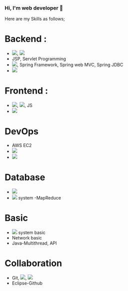 ### Hi, I'm web developer 👋

Here are my Skills as follows;

# Backend :
- <img src="https://img.shields.io/badge/Java-007396?style=flat-square&logo=Java&logoColor=white"/></a>, <img src="https://img.shields.io/badge/Python-3766AB?style=flat-square&logo=Python&logoColor=white"/></a>
- JSP, Servlet Programming
- <img src="https://img.shields.io/badge/Spring-6DB33F?style=flat-square&logo=Spring&logoColor=white"/></a>, Spring Framework, Spring web MVC, Spring JDBC
- <img src="https://img.shields.io/badge/Ecilpse IDE-2C2255?style=flat-square&logo=Eclipse IDE&logoColor=white"/></a>

# Frontend :
- <img src="https://img.shields.io/badge/HTML5-E34F26?style=flat-square&logo=HTML5&logoColor=white"/></a>, <img src="https://img.shields.io/badge/CSS3-1572B6?style=flat-square&logo=CSS3&logoColor=white"/></a>, JS
- <img src="https://img.shields.io/badge/Bootstrap-7952B3?style=flat-square&logo=Bootstrap&logoColor=white"/></a>

# DevOps
- AWS EC2
- <img src="https://img.shields.io/badge/Oracle-F80000?style=flat-square&logo=Oracle&logoColor=white"/></a>
- <img src="https://img.shields.io/badge/Apache Tomcat-F8DC75?style=flat-square&logo=Apache Tomcat&logoColor=white"/></a>

# Database
- <img src="https://img.shields.io/badge/Oracle-F80000?style=flat-square&logo=Oracle&logoColor=white"/></a>
- <img src="https://img.shields.io/badge/Apache Hadoop-66CCFF?style=flat-square&logo=Apache Hadoop&logoColor=white"/></a> system -MapReduce

# Basic
- <img src="https://img.shields.io/badge/Linux-FCC624?style=flat-square&logo=Linux&logoColor=white"/></a> system basic
- Network basic
- Java-Multithread, API

# Collaboration
- Git, <img src="https://img.shields.io/badge/Github-181717?style=flat-square&logo=GitHub&logoColor=white"/></a>, <img src="https://img.shields.io/badge/Sourcetree-0052CC?style=flat-square&logo=Sourcetree&logoColor=white"/></a>
- Eclipse-Github
